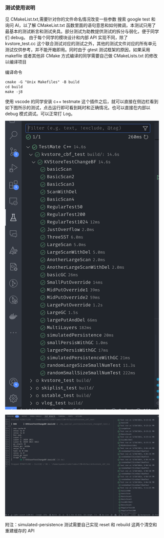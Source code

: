 ### 测试使用说明

见 CMakeList.txt,需要针对你的文件命名情况改变一些参数
搜索 google test 和询问 AI，以了解 CMakeList.txt 函数里面的语句意思和如何微调，本测试只用了最基本的测试断言和测试夹具。部分测试为助教提供测试的拆分与弱化，便于同学们 debug。
由于每个同学的模块设计和内部 API 实现不同，除了 kvstore_test.cc 这个联合测试对应的测试之外，其他的测试文件对应的所有单元测试仅供参考，并不能开箱即用。同时由于 gtest 测试框架的原因，如果采用 makefile 或者其他非 CMake 方式编译的同学需要自己做 CMakeLists.txt 的修改以编译项目

编译命令

```
cmake -G "Unix Makefiles" -B build
cd build
make -j8
```

使用 vscode 的同学安装 c++ testmate 这个插件之后，就可以直接在侧边栏看到如下图所示的测试，点击运行即可看到耗时和正确情况。也可以直接在内部以 debug 模式调试。可以正常打 Log。

![image-20240520202425553](./img1.png)

![image-20240520202607651](./img2.png)

附注：simulated-persistence 测试需要自己实现 reset 和 rebuild 这两个清空和重建缓存的 API
